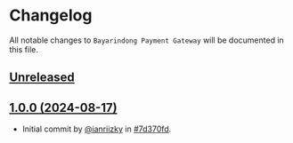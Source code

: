 # Changelog

All notable changes to `Bayarindong Payment Gateway` will be documented in this file.

## [Unreleased](https://github.com/ianriizky/bayarindong/compare/1.0.0...develop)

## [1.0.0 (2024-08-17)](https://github.com/ianriizky/bayarindong/releases/tag/1.0.0)

- Initial commit by [@ianriizky](https://github.com/ianriizky) in [#7d370fd](https://github.com/ianriizky/bayarindong/commit/7d370fd97e67a34f0094d0a5052e8ca953a54f9c).
